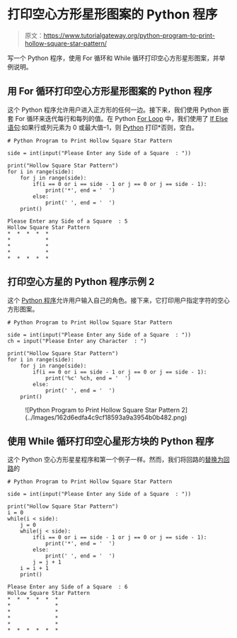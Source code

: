 # 打印空心方形星形图案的 Python 程序

> 原文：<https://www.tutorialgateway.org/python-program-to-print-hollow-square-star-pattern/>

写一个 Python 程序，使用 For 循环和 While 循环打印空心方形星形图案，并举例说明。

## 用 For 循环打印空心方形星形图案的 Python 程序

这个 Python 程序允许用户进入正方形的任何一边。接下来，我们使用 Python 嵌套 For 循环来迭代每行和每列的值。在 Python [For Loop](https://www.tutorialgateway.org/python-for-loop/) 中，我们使用了 [If Else 语句](https://www.tutorialgateway.org/python-if-else/):如果行或列元素为 0 或最大值–1，则 [Python](https://www.tutorialgateway.org/python-tutorial/) 打印*否则，空白。

```
# Python Program to Print Hollow Square Star Pattern

side = int(input("Please Enter any Side of a Square  : "))

print("Hollow Square Star Pattern") 
for i in range(side):
    for j in range(side):
        if(i == 0 or i == side - 1 or j == 0 or j == side - 1):
            print('*', end = '  ')
        else:
            print(' ', end = '  ')
    print()
```

```
Please Enter any Side of a Square  : 5
Hollow Square Star Pattern
*  *  *  *  *  
*           *  
*           *  
*           *  
*  *  *  *  * 
```

## 打印空心方星的 Python 程序示例 2

这个 [Python 程序](https://www.tutorialgateway.org/python-programming-examples/)允许用户输入自己的角色。接下来，它打印用户指定字符的空心方形图案。

```
# Python Program to Print Hollow Square Star Pattern

side = int(input("Please Enter any Side of a Square  : "))
ch = input("Please Enter any Character  : ")

print("Hollow Square Star Pattern") 
for i in range(side):
    for j in range(side):
        if(i == 0 or i == side - 1 or j == 0 or j == side - 1):
            print('%c' %ch, end = '  ')
        else:
            print(' ', end = '  ')
    print()
```

<figure class="wp-block-image">![Python Program to Print Hollow Square Star Pattern 2](../Images/162d6edfa4c9cf18593a9a3954b0b482.png)</figure>

## 使用 While 循环打印空心星形方块的 Python 程序

这个 Python 空心方形星星程序和第一个例子一样。然而，我们将回路的[替换为回路](https://www.tutorialgateway.org/python-for-loop/)的

```
# Python Program to Print Hollow Square Star Pattern

side = int(input("Please Enter any Side of a Square  : "))

print("Hollow Square Star Pattern")
i = 0
while(i < side):
    j = 0
    while(j < side):
        if(i == 0 or i == side - 1 or j == 0 or j == side - 1):
            print('*', end = '  ')
        else:
            print(' ', end = '  ')
        j = j + 1
    i = i + 1
    print()
```

```
Please Enter any Side of a Square  : 6
Hollow Square Star Pattern
*  *  *  *  *  *  
*              *  
*              *  
*              *  
*              *  
*  *  *  *  *  * 
```